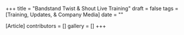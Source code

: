 +++
title = "Bandstand Twist & Shout Live Training"
draft = false
tags = [Training, Updates, & Company Media]
date = ""

[Article]
contributors = []
gallery = []
+++